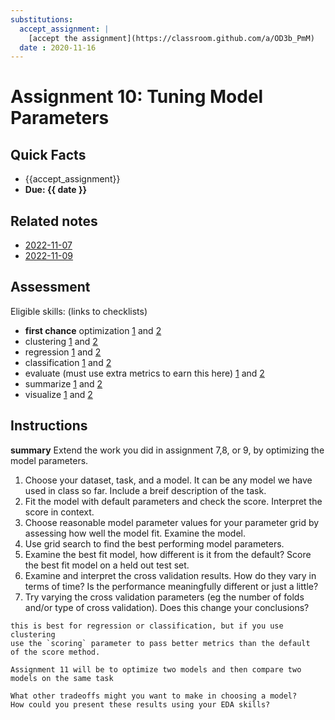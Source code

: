 ```yaml
---
substitutions:
  accept_assignment: |
    [accept the assignment](https://classroom.github.com/a/OD3b_PmM)
  date : 2020-11-16
---
```

# Assignment 10: Tuning Model Parameters

## Quick Facts
- {{accept_assignment}}
- __Due: {{ date }}__

## Related notes

- [2022-11-07](../notes/2022-11-07)
- [2022-11-09](../notes/2022-11-09)

## Assessment

Eligible skills: (links to checklists)
- **first chance** optimization [1](https://rhodyprog4ds.github.io/BrownFall22/syllabus/achievements.html#optimization-level1) and [2](https://rhodyprog4ds.github.io/BrownFall22/syllabus/achievements.html#optimization-level2)
- clustering [1](https://rhodyprog4ds.github.io/BrownFall22/syllabus/achievements.html#clustering-level1) and [2](https://rhodyprog4ds.github.io/BrownFall22/syllabus/achievements.html#clustering-level2)
- regression [1](https://rhodyprog4ds.github.io/BrownFall22/syllabus/achievements.html#regression-level1) and [2](https://rhodyprog4ds.github.io/BrownFall22/syllabus/achievements.html#regression-level2)
- classification [1](https://rhodyprog4ds.github.io/BrownFall22/syllabus/achievements.html#classification-level1) and [2](https://rhodyprog4ds.github.io/BrownFall22/syllabus/achievements.html#classification-level2)
- evaluate (must use extra metrics to earn this here) [1](https://rhodyprog4ds.github.io/BrownFall22/syllabus/achievements.html#evaluate-level1) and [2](https://rhodyprog4ds.github.io/BrownFall22/syllabus/achievements.html#evaluate-level2)
- summarize [1](https://rhodyprog4ds.github.io/BrownFall22/syllabus/achievements.html#summarize-level1) and [2](https://rhodyprog4ds.github.io/BrownFall22/syllabus/achievements.html#summarize-level2)
- visualize [1](https://rhodyprog4ds.github.io/BrownFall22/syllabus/achievements.html#visualize-level1) and [2](https://rhodyprog4ds.github.io/BrownFall22/syllabus/achievements.html#visualize-level2)


## Instructions

**summary** Extend the work you did in assignment 7,8, or 9, by optimizing the model parameters.

1. Choose your dataset, task, and a model. It can be any model we have used in class so far. Include a breif description of the task.
1. Fit the model with default parameters and check the score. Interpret the score in context.
1. Choose reasonable model parameter values for your parameter grid by assessing how well the model fit. Examine the model.
1. Use grid search to find the best performing model parameters.
1. Examine the best fit model, how different is it from the default?  Score the best fit model on a held out test set.
1. Examine and interpret the cross validation results. How do they vary in terms of time? Is the performance meaningfully different or just a little?
1. Try varying the cross validation parameters (eg the number of folds and/or type of cross validation). Does this change your conclusions?


```{tip}
this is best for regression or classification, but if you use clustering
use the `scoring` parameter to pass better metrics than the default
of the score method.
```

```{hint}
Assignment 11 will be to optimize two models and then compare two models on the same task
```

```{admonition} Thinking Ahead
What other tradeoffs might you want to make in choosing a model?
How could you present these results using your EDA skills?
```
